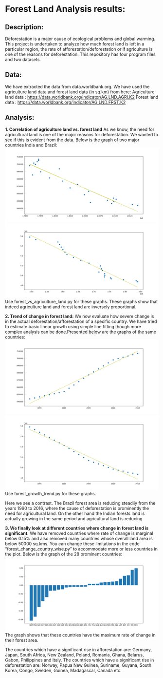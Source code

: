 # Forest Land Analysis results:
## Description:
Deforestation is a major cause of ecological problems and global warming. This project is undertaken to analyze how much forest land is left in a particular region, the rate of afforestation/deforestation or if agriculture is one of the reasons for deforestation. This repository has four program files and two datasets.
## Data:
We have extracted the data from data.worldbank.org. We have used the agriculture land data and forest land data (in sq.km) from here:
Agriculture land data : https://data.worldbank.org/indicator/AG.LND.AGRI.K2
Forest land data : https://data.worldbank.org/indicator/AG.LND.FRST.K2 
## Analysis:
**1. Correlation of agriculture land vs. forest land**
As we know, the need for agricultural land is one of the major reasons for deforestation. We wanted to see if this is evident from the data. Below is the graph of two major countries India and Brazil:
![India: Graph of agricultural vs. forest land usage](agriculture_vs_forest_India.png?raw=true "India: Agriculture vs Forest Land")
![Brazil: Graph of agricultural vs. forest land usage](agriculture_vs_forest_Brazil.png?raw=true "Brazil: Agriculture vs Forest Land")
Use forest_vs_agriculture_land.py for these graphs.
These graphs show that indeed agriculture land and forest land are inversely proportional.

**2. Trend of change in forest land:**
We now evaluate how severe change is in the actual deforestation/afforestation of a specific country.
We have tried to estimate basic linear growth using simple line fitting though more complex analysis can be done.Presented below are the graphs of the same countries:
![India: Graph of forest area over the years](afforestation_of_India.png?raw=true "India: Forest area over the years")
![Brazil: Graph of forest area over the years](deforestation_of_Brazil.png?raw=true "Brazil: Forest area over the years")
Use forest_growth_trend.py for these graphs.

Here we see a contrast. The Brazil forest area is reducing steadily from the years 1990 to 2016, where the cause of deforestation is prominently the need for agricultural land. On the other hand the Indian forests land is actually growing in the same period and agricultural land is reducing.

**3. We finally look at different countries where change in forest land is significant.**
We have removed countries where rate of change is marginal below 0.15% and also removed many countries whose overall land area is below 50000 sq.kms. You can change these limitations in the code “forest_change_country_wise.py” to accommodate more or less countries in the plot. Below is the graph of the 28 prominent countries:
![Top countries of the world with significant forest area change.](change_of_forests_of_countries.png?raw=true "Top countries of the world with significant forest area change.")
The graph shows that these countries have the maximum rate of change in their forest area.

The countries which have a significant rise in afforestation are: Germany, Japan, South Africa, New Zealand, Poland, Romania, Ghana, Belarus, Gabon, Philippines and Italy.
The countries which have a significant rise in deforestation are: Norway, Papua New Guinea, Suriname, Guyana, South Korea, Congo, Sweden, Guinea, Madagascar, Canada etc.
